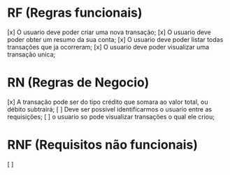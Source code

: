 # RF (Regras funcionais)

[x] O usuario deve poder criar uma nova transação;
[x] O usuario deve poder obter um resumo da sua conta;
[x] O usuario deve poder listar todas transações que ja ocorreram;
[x] O usuario deve poder visualizar uma transação unica;

# RN (Regras de Negocio)

[x] A transação pode ser do tipo crédito que somara ao valor total, ou débito subtrairá;
[ ] Deve ser possivel identificarmos o usuario entre as requisições;
[ ] o usuario so pode visualizar transações o qual ele criou;

# RNF (Requisitos não funcionais)

[ ]